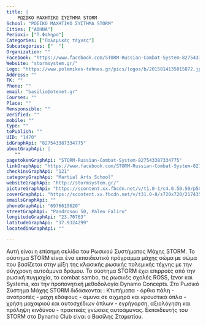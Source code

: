 ```yaml
---
title: |
    ΡΩΣΙΚΟ ΜΑΧΗΤΙΚΟ ΣΥΣΤΗΜΑ STORM
School: "ΡΩΣΙΚΟ ΜΑΧΗΤΙΚΟ ΣΥΣΤΗΜΑ STORM"
Cities: ["ΑΘΗΝΑ"]
Perioxi: ["Π.Φαληρο"]
Categories: ["Πολεμικές τέχνες"]
Subcategories: ["  "]
Organization: ""
Facebook: "https://www.facebook.com/STORM-Russian-Combat-System-827543387334775/"
Website: "stormsystem.gr/"
Logo: "https://www.polemikes-tehnes.gr/pics/logos/b/2015814135015872.jpg"
Address: ""
TK: ""
Phone: ""
email: "basilio@otenet.gr"
Courses: ""
Place: ""
Rensponsible: ""
Verified: ""
mobile: ""
type: ""
toPublish: ""
UID: "1470"
idGraphApi: "827543387334775"
aboutGraphApi: | 
   ""
pagetokenGraphApi: "STORM-Russian-Combat-System-827543387334775"
linkGraphApi: "https://www.facebook.com/STORM-Russian-Combat-System-827543387334775/"
checkinsGraphApi: "121"
categoryGraphApi: "Martial Arts School"
websiteGraphApi: "http://stormsystem.gr/"
pictureGraphApi: "https://scontent.xx.fbcdn.net/v/t1.0-1/c4.0.50.50/p50x50/11260527_827543880668059_5667948707691018954_n.jpg?oh=4e460da8409fcdf3fa1bce212d3df2bb&amp;oe=5B03B3BA"
coverGraphApi: "https://scontent.xx.fbcdn.net/v/t31.0-8/s720x720/21743512_1470528829702891_6798879033463365499_o.jpg?oh=3f211475ceea048cf1e6d636f54791c7&amp;oe=5B08683F"
emailsGraphApi: ""
phoneGraphApi: "6976615620"
streetGraphApi: "Pandrosou 50, Paleo Faliro"
longitudeGraphApi: "23.70763"
latitudeGraphApi: "37.9324299"
locatedinGraphApi: ""

---
```


Αυτή είναι η επίσημη σελίδα του Ρωσικού Συστήματος Μάχης STORM. To σύστημα STORM είναι ένα εκπαιδευτικό πρόγραμμα μάχης σώμα με σώμα που βασίζεται στην μίξη της κλασικής ρωσικής πολεμικής τέχνης με την σύγχρονη αυτοάμυνα δρόμου. Το σύστημα STORM έχει επιρροές από την ρωσική πυγμαχία, το combat sambo, τις ρωσικές σχολές ROSS, Izvor και Systema, και την προπονητική μεθοδολογία Dynamo Concepts. Στο Ρωσικό Σύστημα Μάχης STORM διδάσκονται : Κτυπήματα - όρθια πάλη - ανατροπές - μάχη εδάφους - άμυνα σε αιχμηρά και κρουστικά όπλα - χρήση μαχαιριού και αυτοσχέδιων όπλων - εγρήγορση, αξιολόγηση και πρόληψη κινδύνου - πρακτικές γνώσεις αυτοάμυνας. Εκπαιδευτής του STORM στο Dynamo Club είναι ο Βασίλης Σταματίου. 

